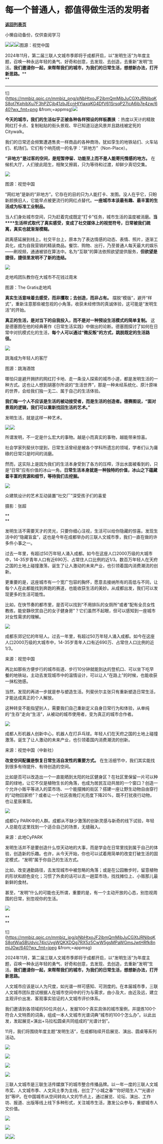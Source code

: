 # 每一个普通人，都值得做生活的发明者

[**返回列表页**](/gzh/三联生活周刊)

小懒自动备份，仅供查阅学习

![](https://mmbiz.qpic.cn/mmbiz_gif/pNbHtxoJF2ibNibgcnpTPJz77dwLhibazQHBibCJ1ic8wkJYbDK4QH1wb9dHRGSgg57x7pvuxswUhaficibichCA7dbbbg/640?wx_fmt=gif&from;=appmsg)![](https://mmbiz.qpic.cn/mmbiz_jpg/pNbHtxoJF2ibmQmMibJuCGXtJRNibqKS8otWiaSBUdvic74icUvgWQKXDQg7RX5z5CwW5gsMPaWGmsJwtHRfk8nmjJOw/640?wx_fmt=jpeg&from;=appmsg)![](https://mmbiz.qpic.cn/mmbiz_jpg/pNbHtxoJF2ibNibgcnpTPJz77dwLhibazQHZnq7ODkTxP7rDodWWALJJkia0WWflZLDjFskTiaYYibu4COfPhR8RDsNA/640?wx_fmt=jpeg&from;=appmsg)图源：视觉中国

  

2024年11月，第二届三联人文城市季即将于成都开启，以“发明生活”为年度主题，召唤一种永远年轻的勇气、好奇和创意，去发现、去创造，去重新“发明”生活。**我们邀请你一起，来帮帮我们的城市，为我们的日常生活，想想新办法，打开新思路。****  
**

  

****

  

  
![](https://mmbiz.qpic.cn/mmbiz_png/pNbHtxoJF2ibmQmMibJuCGXtJRNibqKS8ot7KphibXu7F3hPZCjb41zbJEcnHIYiaxqKG4DfV61SrsqP27icA6ib7e4zw/640?wx_fmt=png
&from;=appmsg)![](https://mmbiz.qpic.cn/mmbiz_png/pNbHtxoJF2ibmQmMibJuCGXtJRNibqKS8otMsiaCd0SOaFFVYZdURicLoiabAMRu7ALVo96hocMs6SdXvDN7zBCcxXKg/640?wx_fmt=png&from;=appmsg)

**今天的城市，我们的生活似乎正被各种各样预设的样板裹挟**
：热度以天计的精致网红打卡点、复制粘贴的街头景观、早已知道沿途风景并且路线被定死的Citywalk。

  

我们的日常还会频繁遭遇售卖一样商品的各种商场，犹如孪生的地铁站们、火车站们、机场们。它们有个响亮统一的名字：“非地方”（Non-Place）。

  

**“非地方”是过客的空间，是短暂停留、功能至上而不是人能寄托情感的地方。** 在候机大厅，人们彼此陌生，相聚又擦肩，只为等待和过渡，却鲜少真切交集。

  

![](https://mmbiz.qpic.cn/mmbiz_jpg/pNbHtxoJF2ibmQmMibJuCGXtJRNibqKS8otLJB9KJiaHQWE1jyg1BDWBPQxBVmCRP3Lib2VZbWZpsfcUpLBEQUTphQQ/640?wx_fmt=jpeg&from;=appmsg)

图源：视觉中国

  

“网红地”是新的“非地方”。它存在的目的只为人能打卡、发图。没人在乎它，只盼新颜换旧人，它能早点被更流行的网红点替代。**一座城市本该最有趣、最丰富的生活成为标准工业制品。**

  

当人们身处城市空间，只为赶着完成既定“打卡”任务，城市生活的温度被消磨。**当****生活样式取代了真实感受，变成了社交媒体上的视觉符号，日常被我们疏离，真实也就渐渐模糊。**

  

疏离感延展到线上。社交平台上，原本为了表达情感的动态、表情、照片，逐渐工具化，成为自我营销的精装商品。餐饮、购物、出行，乃至普通人每天最大的娱乐——刷视频，通通被锁在算法中。名为“互联”的算法依照欲望提供服务，**但欲望是捷径，捷径里发明不了新的连结。**

  

![](https://mmbiz.qpic.cn/mmbiz_jpg/pNbHtxoJF2ibmQmMibJuCGXtJRNibqKS8otT1yR9W3R9jtaT0OMM9w3AKjA1VMkwibUwm80EY8mzgssU0BRScZiaSow/640?wx_fmt=jpeg&from;=appmsg)

走地鸡团队教你在大城市不花钱过周末

图源：The Gratis走地鸡

  

**真实生活意味着去感受，而非攫取；去创造，而非占有。**
摆脱“模版”，避开“样式”，重新注意那些被忽视的小角落，收获未经修饰的真诚体验，这可能是“发明生活”的开始。

  

**真正的生活，是对当下的自我投入，而不是对一种预设生活模式的简单复制。**
这是德塞图在他的经典著作《日常生活实践》中做出的论断。德塞图探讨了如何在日常中对抗模式化的生活，**每个人可以通过“微反叛”的方式，跳脱既定的生活路径。**

  

![](https://mmbiz.qpic.cn/mmbiz_jpg/pNbHtxoJF2ibmQmMibJuCGXtJRNibqKS8otX2QweXmktwaqU4xZJyDiaXTdzsBYSWQxRZ9XhEJnIfwZcrbAlyCMYtw/640?wx_fmt=jpeg&from;=appmsg)

跳海成为年轻人的客厅

图源：跳海酒馆

  

哪怕只是避开拥挤的网红打卡地、走一条没人探索的城市小道，都是发明生活的一种方式。这也让人想到胡塞尔所说的“生活世界”，那是一种未经系统化、原汁原味的世界，会给我们独一无二、属于自己的生活体验。

  

**我们每一个人不应该是生活的被动接受者，而是生活的创造者。****德赛图说，****“面对景观的逻辑，我们可以重新找回生活的艺术。”**

  

发明生活，就是这样一种艺术。

  

![](https://mmbiz.qpic.cn/mmbiz_png/pNbHtxoJF2ibmQmMibJuCGXtJRNibqKS8otkIRm2AyNXqYFLtojHecl1jPVxRBMaol7sDXvjuALvXI84kAGuYT2ibQ/640?wx_fmt=png&from;=appmsg)![](https://mmbiz.qpic.cn/mmbiz_png/pNbHtxoJF2ibmQmMibJuCGXtJRNibqKS8otDQIYEtnIJY7qOpVazXuTqyctg0a9DvU2w7TLTzYicibf49dqXsANhNog/640?wx_fmt=png&from;=appmsg)

所谓发明，不一定是什么宏大的事物。越是小而真实的事物，越能带来惊喜。

  

社会学家列斐伏尔提到，日常生活曾经是被各个学科所遗忘的领域，学者们认为庸碌的日常只是时间的消磨。

  

然而，这实际上是因为我们的生活本身受到了各方的压榨，浮出水面被看到的，只是“日常”应有价值的冰山一角。**日常生活本身就是一种独特的价值，冰山之下蕴藏着丰富的资源和细节，等待我们去挖掘。**

  

![](https://mmbiz.qpic.cn/mmbiz_jpg/pNbHtxoJF2ibmQmMibJuCGXtJRNibqKS8oticR4ribltkzMGKSmWfoFcM66BDT8ND9hPVSibYwRAgybMBGWf3eI2QyWQ/640?wx_fmt=jpeg&from;=appmsg)

众建筑设计的艺术互动装置“社交厂”深受孩子们的喜爱

摄影：张超

**  
**

发明生活不需要天才的灵光，只要你细心注视，生活可以给你隐藏的惊喜。发现生活中的“隐藏盲盒”，这也是今年在成都举办的三联人文城市季，我们一直在做的许多件小事之一。

  

过去一年里，有超过50万年轻人涌入成都。如今在这座人口2000万级的大城市中，14-35岁青年人口有近690万、占常住人口比例的近1/3。数百万年轻人在天府之国的土地上碰撞激荡，诞生了让人激动的未来产业，也引领着国内消费潮流的创新。

  

更重要的是，这座城市有一个宽广包容的胸怀，愿意去接纳所有的高低与不同，让每个人在此都能找到奔跑的赛道，也能收获生活的美妙。从成都出发，我们可以发现更多的生活可能性。

  

比如，在快节奏的都市里，是否可以找到“不用排队的女厕所”或者“配有全员女性教练，能安静欣赏自己的女子健身房”？它们虽然不起眼，但可以感知到一座城市对女性需求的理解。

  

![](https://mmbiz.qpic.cn/mmbiz_jpg/pNbHtxoJF2ibmQmMibJuCGXtJRNibqKS8otUphhyeFGZTaeBJvyKF6JqdPceOS3icX14tp7LMoic3uOG5VG1b9rZROw/640?wx_fmt=jpeg&from;=appmsg)

成都东郊记忆的年轻人。过去一年里，有超过50万年轻人涌入成都。如今在这座人口2000万级的大城市中，14-35岁青年人口有近690万、占常住人口比例的近1/3。

来源：视觉中国

再比如那些方便步行的城市街道、步行10分钟就能到达的登机口、可以坐下吃早餐的地铁站，主动去发现城市中的温情设计，可以让人“在路上”的时候，也能收获一抹松弛感。

  

当然，发现的再进一步就是参与塑造生活。列斐伏尔主张只有重新塑造日常生活，才能达成真正的个人解放。

  

这种转变不能指望别人，需要我们自己重新定义自身日常行为和体验，从单纯的“生存”走向“生活”，从被动的城市使用者，变为真正的城市合作者。

  

  

![](https://mmbiz.qpic.cn/mmbiz_jpg/pNbHtxoJF2ibmQmMibJuCGXtJRNibqKS8otiad2dEQUABKEFHs2UZWibkagvNPqM69kka2PobRVU2HwBD1Pcz7ZdWhg/640?wx_fmt=jpeg&from;=appmsg)

成都人形机器人创新中心，机器人在打乒乓球。年轻人们在天府之国的土地上碰撞激荡，诞生了让人激动的未来产业，也引领着国内消费潮流的创新。

来源：视觉中国（中新社）

  

**改变空间配置是恢复日常生活自发性的重要方式。** 在生活细节中，我们其实能找到很多有待提升、有待创造的空间。

  

比如是否可以改造出一个一直能晒到太阳的社区健身区？在社区里保留一片可以种菜的绿地，让它不仅是植物生长的角落，也成为居民互动共居的一个窗口？创造一个允许小贩平等进入的菜市场、一个能摆摊的街区？搭建一座让野生动物自由穿行的“动物回家桥”？或者让一个社区夜晚灯光亮度下降20%，既不打扰夜行动物，也让星辰重现。

  

![](https://mmbiz.qpic.cn/mmbiz_jpg/pNbHtxoJF2ibmQmMibJuCGXtJRNibqKS8otic3sR9BNxdDo8fM5iaMEu9yPRlo8sc5eEUfUD37IOU6r2icqYKmYicZYJQ/640?wx_fmt=jpeg&from;=appmsg)

成都Cy PARK中的人群。成都从不缺少激荡的创新灵感与新奇的线下试验，年轻人总能在这里找到一个适合自己的场景，无缝融入。

来源：此地CyPARK

发明生活并不是要创造什么惊天动地的大事，而是学会在日常里找到属于自己的体验，创造新的乐趣。也许，从今天开始，你也可以试着用简单的改变打破生活的固定模式，“发明”属于你自己的生活方式。

  

比如，改变通勤路径，去发现城市中被忽略的角落；或是在公园散步时，留意植物的形状和颜色变化；习惯了外卖的话可以去一趟菜市场，找找摊位上、小贩那儿最新鲜的食材。

  

甚至，“发明”什么的可能也无所谓，重要的是，有一个主动开放的心态，别忽视周围的日常，别忽视你的生活。

  

  

![](https://mmbiz.qpic.cn/mmbiz_jpg/pNbHtxoJF2ibmQmMibJuCGXtJRNibqKS8otEy425xTeIUOCwIMgibB4Jt9G5oIOXfp6pJqzZR2El8y2YwVDCfFWDqw/640?wx_fmt=jpeg&from;=appmsg)

**  
**

![](https://mmbiz.qpic.cn/mmbiz_jpg/pNbHtxoJF2ibmQmMibJuCGXtJRNibqKS8otWiaSBUdvic74icUvgWQKXDQg7RX5z5CwW5gsMPaWGmsJwtHRfk8nmjJOw/640?wx_fmt=jpeg
&from;=appmsg)

  

2024年11月，第二届三联人文城市季即将于成都开启，以“发明生活”为年度主题，召唤一种永远年轻的勇气、好奇和创意，去发现、去创造，去重新“发明”生活。**我们邀请你一起，来帮帮我们的城市，为我们的日常生活，想想新办法，打开新思路。**

  

人文城市应该是以人为尺度，如光谱一样可感知、可测度的。在本届城市季，三联人文城市团队尝试根据人在城市空间中的行为与需求，由小及大，由近及远，建立主观评价出发、客观事实验证的人文城市评价体系。

  

我们邀请到各领域的50位共创人，发掘100个真实具体的城市案例，并提炼100个符合人文特质的词条，组成一本人文城市光谱词典“城市的100个怎么办”。以此出发，发起展览+演出+马拉松圆桌共同组成的“光谱计划”。

  

11月，我们将围绕年度主题“发明生活”，在成都陆续开启展览、演出、圆桌等系列活动。

  

  

![](https://mmbiz.qpic.cn/mmbiz_png/pNbHtxoJF2ibmQmMibJuCGXtJRNibqKS8otKPwJL8uAuk4WEWDWreePeNCVwL60LCiahnDsicLO1WSwqHFAzp4JX4BA/640?wx_fmt=png&from;=appmsg)

![](https://mmbiz.qpic.cn/mmbiz_gif/pNbHtxoJF2ibNibgcnpTPJz77dwLhibazQH3bzHaIia6QiaHUrYSdrUP4TRYtbuXicGwBCBHQ2kJHiauFtk4F27pUQ5rg/640?wx_fmt=gif&from;=appmsg)

![](https://mmbiz.qpic.cn/mmbiz_jpg/pNbHtxoJF2ibmQmMibJuCGXtJRNibqKS8otiaCj0ONehUMLP2ol2C5WnDk7vjE7mbys59tQyTKdPx21vbwvmWjUCWA/640?wx_fmt=jpeg&from;=appmsg)

  

  

![](https://mmbiz.qpic.cn/mmbiz_jpg/pNbHtxoJF2ibmQmMibJuCGXtJRNibqKS8otoeQicxZfZEEoLy3UJj0uvQ6OxNxV8wEBTN3lAfDr0lMMqgHfboWSV9g/640?wx_fmt=jpeg&from;=appmsg)

  

三联人文城市是三联生活传媒旗下的城市整合传播品牌。以一年一度的三联人文城市奖、人文城市季、人文风土季为主线，创立了“小城之春”“你好陌生人”“光谱计划”等IP。在中国城市从空间转向人文的节点上，通过展览、论坛、演出、工作坊、报道、出版等线上线下多种形式，关注城市生活，激发公众参与，重塑城市人文价值。

  

![](https://mmbiz.qpic.cn/mmbiz_jpg/pNbHtxoJF2ibmQmMibJuCGXtJRNibqKS8otFVibl9OKd5jGuEsibdic1JRgXgcvrJelQ0p7DtZRPgkFkaecY8zU8JLQA/640?wx_fmt=jpeg&from;=appmsg)

![](https://mmbiz.qpic.cn/mmbiz_gif/pNbHtxoJF2ibmQmMibJuCGXtJRNibqKS8otMnbzWUYRMFfwhIDc05jaGJ91wmRyg4B2gyNeDmtiar8LD7eWRQF1o2A/640?wx_fmt=gif&from;=appmsg)

![](https://mmbiz.qpic.cn/mmbiz_jpg/pNbHtxoJF2ibmQmMibJuCGXtJRNibqKS8otNXRXnxPx9sa27iaJqTPr41Dic3IKrxt5cfyI2VokS5h4Qn3ia84ACqShA/640?wx_fmt=jpeg&from;=appmsg)![](https://mmbiz.qpic.cn/mmbiz_gif/pNbHtxoJF2ibmQmMibJuCGXtJRNibqKS8otH924h2qKXu01jq3YNRSQ7t0jkFHxctqcuWPvGQfWVU94aLCbLRB9Bg/640?wx_fmt=gif&from;=appmsg)

